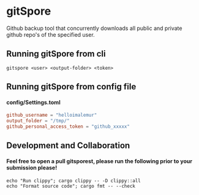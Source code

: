 # gitSpore
Github backup tool that concurrently downloads all public and private github repo's of the specified user.

## Running gitSpore from cli
    gitspore <user> <output-folder> <token>

## Running gitSpore from config file
#### config/Settings.toml
```toml
github_username = "helloimalemur"
output_folder = "/tmp/"
github_personal_access_token = "github_xxxxx"
```

## Development and Collaboration
#### Feel free to open a pull gitsporest, please run the following prior to your submission please!
    echo "Run clippy"; cargo clippy -- -D clippy::all
    echo "Format source code"; cargo fmt -- --check
